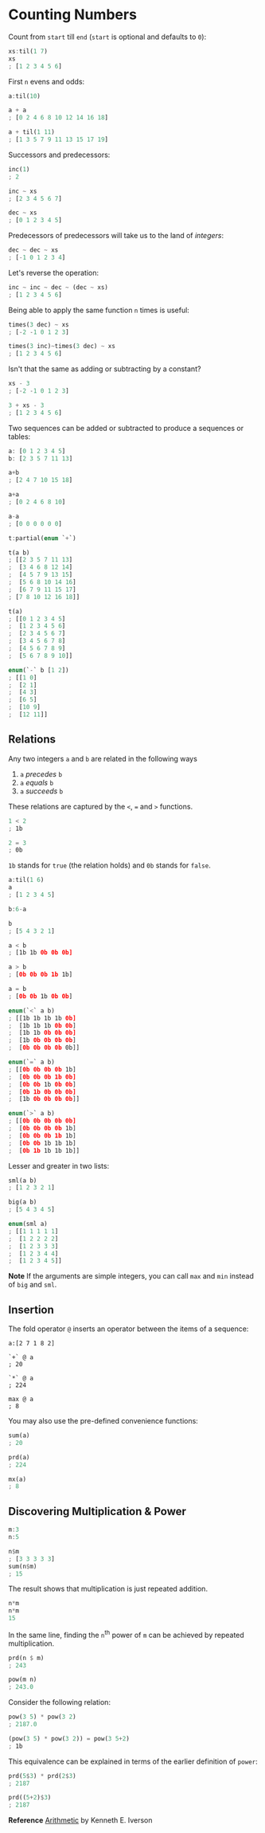# Counting Numbers

Count from `start` till `end` (`start` is optional and defaults to `0`):

```rust
xs:til(1 7)
xs
; [1 2 3 4 5 6]
```

First `n` evens and odds:

```rust
a:til(10)

a + a
; [0 2 4 6 8 10 12 14 16 18]

a + til(1 11)
; [1 3 5 7 9 11 13 15 17 19]
```

Successors and predecessors:

```rust
inc(1)
; 2

inc ~ xs
; [2 3 4 5 6 7]

dec ~ xs
; [0 1 2 3 4 5]
```

Predecessors of predecessors will take us to the land of *integers*:

```rust
dec ~ dec ~ xs
; [-1 0 1 2 3 4]
```

Let's reverse the operation:

```rust
inc ~ inc ~ dec ~ (dec ~ xs)
; [1 2 3 4 5 6]
```

Being able to apply the same function `n` times is useful:

```rust
times(3 dec) ~ xs
; [-2 -1 0 1 2 3]

times(3 inc)~times(3 dec) ~ xs
; [1 2 3 4 5 6]
```

Isn't that the same as adding or subtracting by a constant?

```rust
xs - 3
; [-2 -1 0 1 2 3]

3 + xs - 3
; [1 2 3 4 5 6]
```

Two sequences can be added or subtracted to produce a sequences or tables:

```rust
a: [0 1 2 3 4 5]
b: [2 3 5 7 11 13]

a+b
; [2 4 7 10 15 18]

a+a
; [0 2 4 6 8 10]

a-a
; [0 0 0 0 0 0]

t:partial(enum `+`)

t(a b)
; [[2 3 5 7 11 13]
;  [3 4 6 8 12 14]
;  [4 5 7 9 13 15]
;  [5 6 8 10 14 16]
;  [6 7 9 11 15 17]
; [7 8 10 12 16 18]]

t(a)
; [[0 1 2 3 4 5]
;  [1 2 3 4 5 6]
;  [2 3 4 5 6 7]
;  [3 4 5 6 7 8]
;  [4 5 6 7 8 9]
;  [5 6 7 8 9 10]]

enum(`-` b [1 2])
; [[1 0]
;  [2 1]
;  [4 3]
;  [6 5]
;  [10 9]
;  [12 11]]
```

## Relations

Any two integers `a` and `b` are related in the following ways

  1. `a` *precedes* `b`
  2. `a` *equals* `b`
  3. `a` *succeeds* `b`

These relations are captured by the `<`, `=` and `>` functions.

```rust
1 < 2
; 1b

2 = 3
; 0b
```

`1b` stands for `true` (the relation holds) and `0b` stands for `false`.

```rust
a:til(1 6)
a
; [1 2 3 4 5]

b:6-a

b
; [5 4 3 2 1]

a < b
; [1b 1b 0b 0b 0b]

a > b
; [0b 0b 0b 1b 1b]

a = b
; [0b 0b 1b 0b 0b]

enum(`<` a b)
; [[1b 1b 1b 1b 0b]
;  [1b 1b 1b 0b 0b]
;  [1b 1b 0b 0b 0b]
;  [1b 0b 0b 0b 0b]
;  [0b 0b 0b 0b 0b]]

enum(`=` a b)
; [[0b 0b 0b 0b 1b]
;  [0b 0b 0b 1b 0b]
;  [0b 0b 1b 0b 0b]
;  [0b 1b 0b 0b 0b]
;  [1b 0b 0b 0b 0b]]

enum(`>` a b)
; [[0b 0b 0b 0b 0b]
;  [0b 0b 0b 0b 1b]
;  [0b 0b 0b 1b 1b]
;  [0b 0b 1b 1b 1b]
;  [0b 1b 1b 1b 1b]]
```

Lesser and greater in two lists:

```rust
sml(a b)
; [1 2 3 2 1]

big(a b)
; [5 4 3 4 5]

enum(sml a)
; [[1 1 1 1 1]
;  [1 2 2 2 2]
;  [1 2 3 3 3]
;  [1 2 3 4 4]
;  [1 2 3 4 5]]
```

**Note** If the arguments are simple integers, you can call `max` and `min` instead of `big` and `sml`.

## Insertion

The fold operator `@` inserts an operator between the items of a sequence:

```
a:[2 7 1 8 2]

`+` @ a
; 20

`*` @ a
; 224

max @ a
; 8
```

You may also use the pre-defined convenience functions:

```rust
sum(a)
; 20

prd(a)
; 224

mx(a)
; 8
```

## Discovering Multiplication & Power

```rust
m:3
n:5

n$m
; [3 3 3 3 3]
sum(n$m)
; 15
```

The result shows that multiplication is just repeated addition.

```rust
n*m
n*m
15
```

In the same line, finding the `n`<sup>th</sup> power of `m` can be achieved by repeated multiplication.

```rust
prd(n $ m)
; 243

pow(m n)
; 243.0
```

Consider the following relation:

```rust
pow(3 5) * pow(3 2)
; 2187.0

(pow(3 5) * pow(3 2)) = pow(3 5+2)
; 1b
```

This equivalence can be explained in terms of the earlier definition of `power`:

```rust
prd(5$3) * prd(2$3)
; 2187

prd((5+2)$3)
; 2187
```

**Reference** [Arithmetic](https://www.jsoftware.com/books/pdf/arithmetic.pdf) by Kenneth E. Iverson